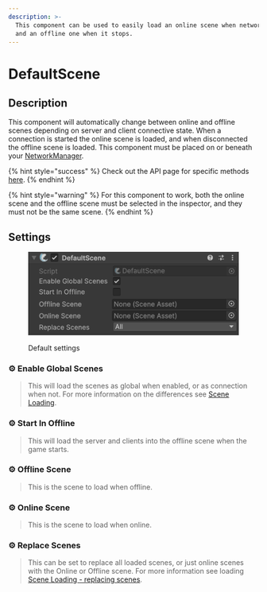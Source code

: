 ```yaml
---
description: >-
  This component can be used to easily load an online scene when network starts
  and an offline one when it stops.
---
```


# DefaultScene

## Description

This component will automatically change between online and offline scenes depending on server and client connective state. When a connection is started the online scene is loaded, and when disconnected the offline scene is loaded. This component must be placed on or beneath your [NetworkManager](../managers/network-manager.md).

{% hint style="success" %}
Check out the API page for specific methods [here](https://fish-networking.com/FishNet/api/api/FishNet.Component.Scenes.DefaultScene.html).
{% endhint %}

{% hint style="warning" %}
For this component to work, both the online scene and the offline scene must be selected in the inspector, and they must not be the same scene.
{% endhint %}

## Settings

<div align="left"><figure><img src="../../../.gitbook/assets/default-scene-component.png" alt=""><figcaption><p>Default settings</p></figcaption></figure></div>

### :gear: **Enable Global Scenes**

> This will load the scenes as global when enabled, or as connection when not. For more information on the differences see [Scene Loading](../../../guides/features/scene-management/loading-scenes/).

### :gear: **Start In Offline**

> This will load the server and clients into the offline scene when the game starts.

### :gear: **Offline Scene**

> This is the scene to load when offline.

### :gear: **Online Scene**

> This is the scene to load when online.

### :gear: **Replace Scenes**

> This can be set to replace all loaded scenes, or just online scenes with the Online or Offline scene. For more information see loading [Scene Loading - replacing scenes](../../../guides/features/scene-management/loading-scenes/).
